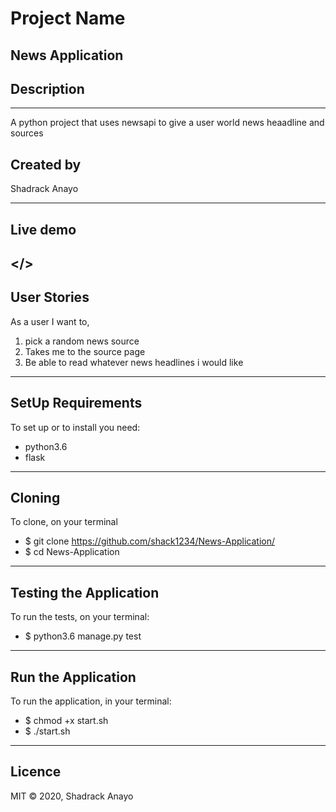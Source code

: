 # Project Name

 News Application
---

## Description
---
A python project that uses newsapi to give a user world news heaadline and sources

## Created by
Shadrack Anayo

---

## Live demo

</>
---
## User Stories
As a user I want to, 
1. pick a random news source
2. Takes me to the source page
3. Be able to read whatever news headlines i would like

 ---

## SetUp Requirements
To set up or to install you need:
 * python3.6
 * flask
 ---
## Cloning
To clone, on your terminal
* $ git clone https://github.com/shack1234/News-Application/
* $ cd News-Application
---
## Testing the Application
To run the tests, on your terminal:

  * $ python3.6 manage.py test
---
## Run the Application
To run the application, in your terminal:

* $ chmod +x start.sh
* $ ./start.sh
---
## Licence
MIT © 2020, Shadrack Anayo